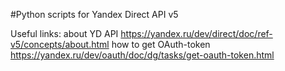 #Python scripts for Yandex Direct API v5

Useful links: 
about YD API https://yandex.ru/dev/direct/doc/ref-v5/concepts/about.html
how to get OAuth-token https://yandex.ru/dev/oauth/doc/dg/tasks/get-oauth-token.html

